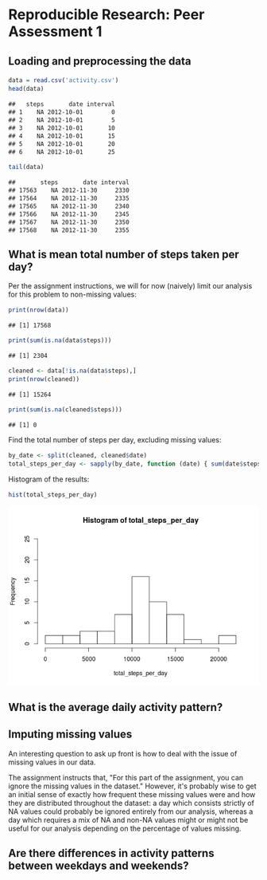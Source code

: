 # Reproducible Research: Peer Assessment 1


## Loading and preprocessing the data


```r
data = read.csv('activity.csv')
head(data)
```

```
##   steps       date interval
## 1    NA 2012-10-01        0
## 2    NA 2012-10-01        5
## 3    NA 2012-10-01       10
## 4    NA 2012-10-01       15
## 5    NA 2012-10-01       20
## 6    NA 2012-10-01       25
```

```r
tail(data)
```

```
##       steps       date interval
## 17563    NA 2012-11-30     2330
## 17564    NA 2012-11-30     2335
## 17565    NA 2012-11-30     2340
## 17566    NA 2012-11-30     2345
## 17567    NA 2012-11-30     2350
## 17568    NA 2012-11-30     2355
```


## What is mean total number of steps taken per day?

Per the assignment instructions, we will for now (naively) limit our analysis for this
problem to non-missing values:


```r
print(nrow(data))
```

```
## [1] 17568
```

```r
print(sum(is.na(data$steps)))
```

```
## [1] 2304
```

```r
cleaned <- data[!is.na(data$steps),]
print(nrow(cleaned))
```

```
## [1] 15264
```

```r
print(sum(is.na(cleaned$steps)))
```

```
## [1] 0
```

Find the total number of steps per day, excluding missing values:


```r
by_date <- split(cleaned, cleaned$date)
total_steps_per_day <- sapply(by_date, function (date) { sum(date$steps) })
```

Histogram of the results:


```r
hist(total_steps_per_day)
```

![](PA1_template_files/figure-html/unnamed-chunk-4-1.png) 


## What is the average daily activity pattern?



## Imputing missing values

An interesting question to ask up front is how to deal with the issue of missing values in our data.

The assignment instructs that, "For this part of the assignment, you can ignore the missing values in the dataset."  However, it's probably wise to get an initial sense of exactly how frequent these missing values were and how they are distributed throughout the dataset:  a day which consists strictly of NA values could probably be ignored entirely from our analysis, whereas a day which requires a mix of NA and non-NA values might or might not be useful for our analysis depending on the percentage of values missing.


## Are there differences in activity patterns between weekdays and weekends?
